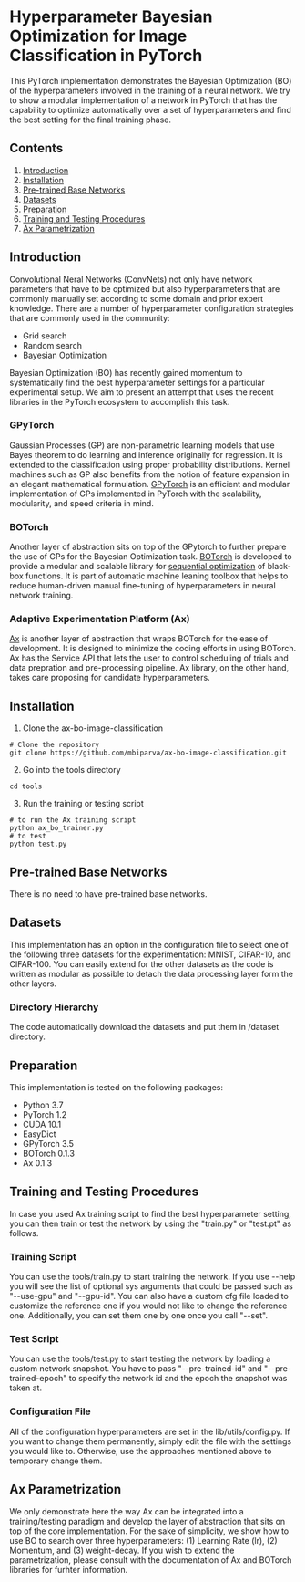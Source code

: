 # Hyperparameter Bayesian Optimization for Image Classification in PyTorch
This PyTorch implementation demonstrates the Bayesian Optimization (BO) of the hyperparameters involved in the training of a neural network. We try to show a modular implementation of a network in PyTorch that has the capability to optimize automatically over a set of hyperparameters and find the best setting for the final training phase.

## Contents

1. [Introduction](#introduction)
2. [Installation](#installation)
3. [Pre-trained Base Networks](#pre-trained-base-networks)
4. [Datasets](#datasets)
5. [Preparation](#preparation)
6. [Training and Testing Procedures](#training-and-testing-procedures)
7. [Ax Parametrization](#ax-parametrization)

## Introduction
Convolutional Neral Networks (ConvNets) not only have network parameters that have to be optimized but also hyperparameters that are commonly manually set according to some domain and prior expert knowledge. There are a number of hyperparameter configuration strategies that are commonly used in the community:
* Grid search
* Random search
* Bayesian Optimization

Bayesian Optimization (BO) has recently gained momentum to systematically find the best hyperparameter settings for a particular experimental setup. We aim to present an attempt that uses the recent libraries in the PyTorch ecosystem to accomplish this task.

### GPyTorch
Gaussian Processes (GP) are non-parametric learning models that use Bayes theorem to do learning and inference originally for regression. It is extended to the classification using proper probability distributions. Kernel machines such as GP also benefits from the notion of feature expansion in an elegant mathematical formulation. [GPyTorch](https://gpytorch.ai/) is an efficient and modular implementation of GPs implemented in PyTorch with the scalability, modularity, and speed criteria in mind.

### BOTorch
Another layer of abstraction sits on top of the GPytorch to further prepare the use of GPs for the Bayesian Optimization task. [BOTorch](https://botorch.org/) is developed to provide a modular and scalable library for [sequential optimization](https://en.wikipedia.org/wiki/Bayesian_optimization) of black-box functions. It is part of automatic machine leaning toolbox that helps to reduce human-driven manual fine-tuning of hyperparameters in neural network training.

### Adaptive Experimentation Platform (Ax)
[Ax](https://ax.dev/) is another layer of abstraction that wraps BOTorch for the ease of development. It is designed to minimize the coding efforts in using BOTorch. Ax has the Service API that lets the user to control scheduling of trials and data prepration and pre-processing pipeline. Ax library, on the other hand, takes care proposing for candidate hyperparameters.

## Installation

1. Clone the ax-bo-image-classification

```shell
# Clone the repository
git clone https://github.com/mbiparva/ax-bo-image-classification.git
```

2. Go into the tools directory

```shell
cd tools
```

3. Run the training or testing script
```shell
# to run the Ax training script
python ax_bo_trainer.py
# to test
python test.py
```

## Pre-trained Base Networks
There is no need to have pre-trained base networks.

## Datasets
This implementation has an option in the configuration file to select one of the following three datasets for the experimentation: MNIST, CIFAR-10, and CIFAR-100. You can easily extend for the other datasets as the code is written as modular as possible to detach the data processing layer form the other layers.

### Directory Hierarchy
The code automatically download the datasets and put them in /dataset directory.

## Preparation
This implementation is tested on the following packages:
* Python 3.7
* PyTorch 1.2
* CUDA 10.1
* EasyDict
* GPyTorch 3.5
* BOTorch 0.1.3
* Ax 0.1.3

## Training and Testing Procedures
In case you used Ax training script to find the best hyperparameter setting, you can then train or test the network by using the "train.py" or "test.pt" as follows.

### Training Script
You can use the tools/train.py to start training the network. If you use --help you will see the list of optional sys arguments that could be passed such as "--use-gpu" and "--gpu-id". You can also have a custom cfg file loaded to customize the reference one if you would not like to change the reference one. Additionally, you can set them one by one once you call "--set".

### Test Script
You can use the tools/test.py to start testing the network by loading a custom network snapshot. You have to pass "--pre-trained-id" and "--pre-trained-epoch" to specify the network id and the epoch the snapshot was taken at.

### Configuration File
All of the configuration hyperparameters are set in the lib/utils/config.py. If you want to change them permanently, simply edit the file with the settings you would like to. Otherwise, use the approaches mentioned above to temporary change them.

## Ax Parametrization
We only demonstrate here the way Ax can be integrated into a training/testing paradigm and develop the layer of abstraction that sits on top of the core implementation. For the sake of simplicity, we show how to use BO to search over three hyperparameters: (1) Learning Rate (lr), (2) Momentum, and (3) weight-decay. If you wish to extend the parametrization, please consult with the documentation of Ax and BOTorch libraries for furhter information.
